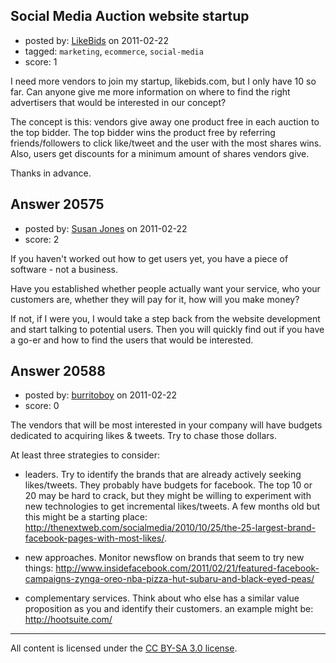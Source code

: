 ## Social Media Auction website startup

- posted by: [LikeBids](https://stackexchange.com/users/-1/7959-likebids) on 2011-02-22
- tagged: `marketing`, `ecommerce`, `social-media`
- score: 1

I need more vendors to join my startup, likebids.com, but I only have 10 so far. Can anyone give me more information on where to find the right advertisers that would be interested in our concept?

The concept is this: vendors give away one product free in each auction to the top bidder. The top bidder wins the product free by referring friends/followers to click like/tweet and the user with the most shares wins. Also, users get discounts for a minimum amount of shares vendors give. 

Thanks in advance.


## Answer 20575

- posted by: [Susan Jones](https://stackexchange.com/users/-1/2737-susan-jones) on 2011-02-22
- score: 2

If you haven't worked out how to get users yet, you have a piece of software - not a business.

Have you established whether people actually want your service, who your customers are, whether they will pay for it, how will you make money?

If not, if I were you, I would take a step back from the website development and start talking to potential users. Then you will quickly find out if you have a go-er and how to find the users that would be interested.



## Answer 20588

- posted by: [burritoboy](https://stackexchange.com/users/-1/7868-burritoboy) on 2011-02-22
- score: 0

The vendors that will be most interested in your company will have budgets dedicated to acquiring likes & tweets. Try to chase those dollars.

At least three strategies to consider:

- leaders. Try to identify the brands that are already actively seeking likes/tweets. They probably have budgets for facebook. The top 10 or 20 may be hard to crack, but they might be willing to experiment with new technologies to get incremental likes/tweets. A few months old but this might be a starting place: http://thenextweb.com/socialmedia/2010/10/25/the-25-largest-brand-facebook-pages-with-most-likes/.
 
- new approaches. Monitor newsflow on brands that seem to try new things: http://www.insidefacebook.com/2011/02/21/featured-facebook-campaigns-zynga-oreo-nba-pizza-hut-subaru-and-black-eyed-peas/

- complementary services. Think about who else has a similar value proposition as you and identify their customers. an example might be: http://hootsuite.com/



---

All content is licensed under the [CC BY-SA 3.0 license](https://creativecommons.org/licenses/by-sa/3.0/).
